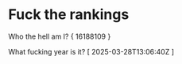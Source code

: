 # Fuck the rankings

Who the hell am I?
{ 16188109 }

What fucking year is it?
[ 2025-03-28T13:06:40Z ]
